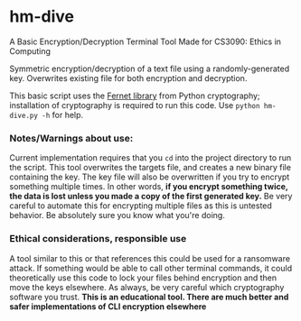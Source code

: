 # hm-dive
A Basic Encryption/Decryption Terminal Tool
Made for CS3090: Ethics in Computing

Symmetric encryption/decryption of a text file using a randomly-generated key.
Overwrites existing file for both encryption and decryption.

This basic script uses the [Fernet library](https://cryptography.io/en/latest/fernet/) from Python cryptography; installation of cryptography is required to run this code.
Use `python hm-dive.py -h` for help.

### Notes/Warnings about use:
Current implementation requires that you `cd` into the project directory to run the script.
This tool overwrites the targets file, and creates a new binary file containing the key. 
The key file will also be overwritten if you try to encrypt something multiple times.
In other words, **if you encrypt something twice, the data is lost unless you made a copy of the first generated key.**
Be very careful to automate this for encrypting multiple files as this is untested behavior. Be absolutely sure you know what you're doing.

### Ethical considerations, responsible use
A tool similar to this or that references this could be used for a ransomware attack.
If something would be able to call other terminal commands, it could theoretically use this code to lock your files behind encryption and then move the keys elsewhere.
As always, be very careful which cryptography software you trust.
**This is an educational tool. There are much better and safer implementations of CLI encryption elsewhere**
